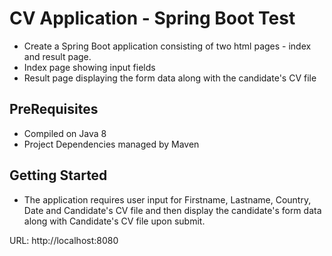 CV Application - Spring Boot Test
=============================================================================================================

- Create a Spring Boot application consisting of two html pages - index and result page. 
- Index page showing input fields
- Result page displaying the form data along with the candidate's CV file 

PreRequisites
-----------------------------------------------------------------------------------------------------------------------
- Compiled on Java 8
- Project Dependencies managed by Maven

Getting Started
-----------------------------------------------------------------------------------------------------------------------
- The application requires user input for Firstname, Lastname, Country, Date and Candidate's CV file and then display the candidate's form data along with Candidate's CV file upon submit.
					   
URL: http://localhost:8080